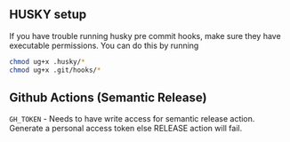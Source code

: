 ## HUSKY setup

If you have trouble running husky pre commit hooks, make sure they have executable permissions. You can do this by running

```bash
chmod ug+x .husky/*
chmod ug+x .git/hooks/*
```

## Github Actions (Semantic Release)

`GH_TOKEN` - Needs to have write access for semantic release action. Generate a personal access token else RELEASE action will fail.
